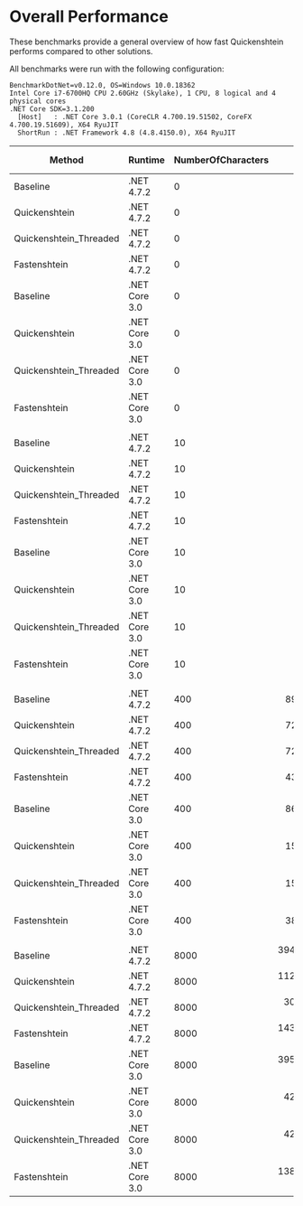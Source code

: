 # Overall Performance

These benchmarks provide a general overview of how fast Quickenshtein performs compared to other solutions.

All benchmarks were run with the following configuration:

```
BenchmarkDotNet=v0.12.0, OS=Windows 10.0.18362
Intel Core i7-6700HQ CPU 2.60GHz (Skylake), 1 CPU, 8 logical and 4 physical cores
.NET Core SDK=3.1.200
  [Host]   : .NET Core 3.0.1 (CoreCLR 4.700.19.51502, CoreFX 4.700.19.51609), X64 RyuJIT
  ShortRun : .NET Framework 4.8 (4.8.4150.0), X64 RyuJIT
```

|                 Method |       Runtime | NumberOfCharacters |               Mean |              Error |            StdDev | Ratio | Speedup | Worthiness | Code Size |      Gen 0 |      Gen 1 |     Gen 2 |   Allocated |
|----------------------- |-------------- |------------------- |-------------------:|-------------------:|------------------:|------:|--------:|-----------:|----------:|-----------:|-----------:|----------:|------------:|
|               Baseline |    .NET 4.7.2 |                  0 |         220.389 ns |         39.1346 ns |         2.1451 ns | 1.000 |    1.00 |       1.00 |     616 B |     0.1018 |          - |         - |       321 B |
|          Quickenshtein |    .NET 4.7.2 |                  0 |           2.641 ns |          0.9263 ns |         0.0508 ns | 0.012 |   83.49 |     258.45 |     199 B |          - |          - |         - |           - |
| Quickenshtein_Threaded |    .NET 4.7.2 |                  0 |           1.679 ns |          0.0802 ns |         0.0044 ns | 0.008 |  131.24 |     451.65 |     179 B |          - |          - |         - |           - |
|           Fastenshtein |    .NET 4.7.2 |                  0 |           2.491 ns |          0.5916 ns |         0.0324 ns | 0.011 |   88.49 |     166.19 |     328 B |          - |          - |         - |           - |
|               Baseline | .NET Core 3.0 |                  0 |         114.638 ns |          2.1269 ns |         0.1166 ns | 0.520 |    1.92 |       1.95 |     608 B |     0.0764 |          - |         - |       240 B |
|          Quickenshtein | .NET Core 3.0 |                  0 |           3.751 ns |          1.1861 ns |         0.0650 ns | 0.017 |   58.76 |     140.85 |     257 B |          - |          - |         - |           - |
| Quickenshtein_Threaded | .NET Core 3.0 |                  0 |           1.721 ns |          0.2323 ns |         0.0127 ns | 0.008 |  128.03 |     424.00 |     186 B |          - |          - |         - |           - |
|           Fastenshtein | .NET Core 3.0 |                  0 |           2.375 ns |          0.7063 ns |         0.0387 ns | 0.011 |   92.81 |     173.77 |     329 B |          - |          - |         - |           - |
|                        |               |                    |                    |                    |                   |       |         |            |           |            |            |           |             |
|               Baseline |    .NET 4.7.2 |                 10 |       1,264.971 ns |        196.1335 ns |        10.7507 ns |  1.00 |    1.00 |       1.00 |     616 B |     0.4463 |          - |         - |      1404 B |
|          Quickenshtein |    .NET 4.7.2 |                 10 |         223.599 ns |          4.3615 ns |         0.2391 ns |  0.18 |    5.66 |      17.51 |     199 B |          - |          - |         - |           - |
| Quickenshtein_Threaded |    .NET 4.7.2 |                 10 |         226.902 ns |         30.7952 ns |         1.6880 ns |  0.18 |    5.58 |       2.17 |    1582 B |          - |          - |         - |           - |
|           Fastenshtein |    .NET 4.7.2 |                 10 |         262.048 ns |         33.0572 ns |         1.8120 ns |  0.21 |    4.83 |       9.07 |     328 B |     0.0200 |          - |         - |        64 B |
|               Baseline | .NET Core 3.0 |                 10 |         749.855 ns |        107.4049 ns |         5.8872 ns |  0.59 |    1.69 |       1.71 |     608 B |     0.3443 |          - |         - |      1080 B |
|          Quickenshtein | .NET Core 3.0 |                 10 |         154.557 ns |          9.9932 ns |         0.5478 ns |  0.12 |    8.18 |      19.62 |     257 B |          - |          - |         - |           - |
| Quickenshtein_Threaded | .NET Core 3.0 |                 10 |         163.807 ns |         16.5201 ns |         0.9055 ns |  0.13 |    7.72 |       1.94 |    2448 B |          - |          - |         - |           - |
|           Fastenshtein | .NET Core 3.0 |                 10 |         239.815 ns |         26.3942 ns |         1.4468 ns |  0.19 |    5.27 |       9.88 |     329 B |     0.0200 |          - |         - |        64 B |
|                        |               |                    |                    |                    |                   |       |         |            |           |            |            |           |             |
|               Baseline |    .NET 4.7.2 |                400 |     899,324.170 ns |    127,990.2076 ns |     7,015.5752 ns |  1.00 |    1.00 |       1.00 |     616 B |   142.5781 |    59.5703 |         - |    668278 B |
|          Quickenshtein |    .NET 4.7.2 |                400 |     725,624.447 ns |     33,149.5617 ns |     1,817.0393 ns |  0.81 |    1.24 |       3.84 |     199 B |          - |          - |         - |           - |
| Quickenshtein_Threaded |    .NET 4.7.2 |                400 |     726,502.702 ns |    134,317.5241 ns |     7,362.3967 ns |  0.81 |    1.24 |       0.48 |    1582 B |          - |          - |         - |           - |
|           Fastenshtein |    .NET 4.7.2 |                400 |     439,688.835 ns |     30,021.2645 ns |     1,645.5668 ns |  0.49 |    2.05 |       3.84 |     328 B |     0.4883 |          - |         - |      1633 B |
|               Baseline | .NET Core 3.0 |                400 |     860,822.461 ns |     77,397.3648 ns |     4,242.4107 ns |  0.96 |    1.04 |       1.06 |     608 B |   122.0703 |    60.5469 |         - |    657840 B |
|          Quickenshtein | .NET Core 3.0 |                400 |     151,761.466 ns |     28,996.9182 ns |     1,589.4189 ns |  0.17 |    5.93 |      14.20 |     257 B |          - |          - |         - |           - |
| Quickenshtein_Threaded | .NET Core 3.0 |                400 |     151,052.702 ns |     10,655.4223 ns |       584.0597 ns |  0.17 |    5.95 |       1.50 |    2448 B |          - |          - |         - |           - |
|           Fastenshtein | .NET Core 3.0 |                400 |     387,029.085 ns |     23,021.9953 ns |     1,261.9132 ns |  0.43 |    2.32 |       4.35 |     329 B |     0.4883 |          - |         - |      1624 B |
|                        |               |                    |                    |                    |                   |       |         |            |           |            |            |           |             |
|               Baseline |    .NET 4.7.2 |               8000 | 394,663,266.667 ns | 31,092,725.3360 ns | 1,704,297.1934 ns |  1.00 |    1.00 |       1.00 |     616 B | 44000.0000 | 23000.0000 | 4000.0000 | 256683568 B |
|          Quickenshtein |    .NET 4.7.2 |               8000 | 112,734,440.000 ns | 11,860,500.0532 ns |   650,114.0294 ns |  0.29 |    3.50 |      10.84 |     199 B |          - |          - |         - |           - |
| Quickenshtein_Threaded |    .NET 4.7.2 |               8000 |  30,425,380.208 ns | 11,213,926.6547 ns |   614,673.1596 ns |  0.08 |   12.98 |       5.05 |    1582 B |          - |          - |         - |      1024 B |
|           Fastenshtein |    .NET 4.7.2 |               8000 | 143,850,133.333 ns | 15,172,632.3962 ns |   831,663.1794 ns |  0.36 |    2.74 |       5.15 |     328 B |          - |          - |         - |     32048 B |
|               Baseline | .NET Core 3.0 |               8000 | 395,754,833.333 ns | 13,237,952.4515 ns |   725,616.8433 ns |  1.00 |    1.00 |       0.99 |     619 B | 44000.0000 | 23000.0000 | 4000.0000 | 256352240 B |
|          Quickenshtein | .NET Core 3.0 |               8000 |  42,934,775.000 ns |  6,765,424.4117 ns |   370,835.7409 ns |  0.11 |    9.19 |      22.03 |     257 B |          - |          - |         - |       347 B |
| Quickenshtein_Threaded | .NET Core 3.0 |               8000 |  42,976,533.333 ns |  6,483,349.2063 ns |   355,374.2471 ns |  0.11 |    9.18 |       2.31 |    2448 B |          - |          - |         - |        87 B |
|           Fastenshtein | .NET Core 3.0 |               8000 | 138,045,400.000 ns | 26,200,392.3662 ns | 1,436,131.9149 ns |  0.35 |    2.86 |       5.35 |     329 B |          - |          - |         - |     32024 B |